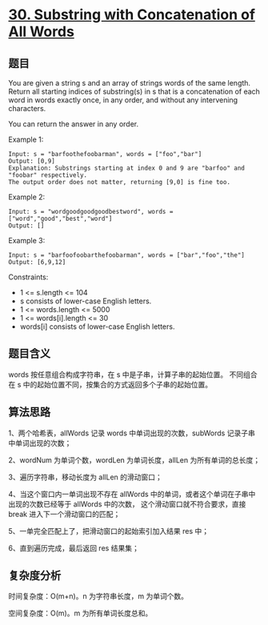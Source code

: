 # [30. Substring with Concatenation of All Words](https://leetcode.com/problems/substring-with-concatenation-of-all-words/)

## 题目

You are given a string s and an array of strings words of the same length. Return all starting indices of substring(s) in 
s that is a concatenation of each word in words exactly once, in any order, and without any intervening characters.

You can return the answer in any order.

Example 1:
```
Input: s = "barfoothefoobarman", words = ["foo","bar"]
Output: [0,9]
Explanation: Substrings starting at index 0 and 9 are "barfoo" and "foobar" respectively.
The output order does not matter, returning [9,0] is fine too.
```

Example 2:
```
Input: s = "wordgoodgoodgoodbestword", words = ["word","good","best","word"]
Output: []
```

Example 3:
```
Input: s = "barfoofoobarthefoobarman", words = ["bar","foo","the"]
Output: [6,9,12]
```

Constraints:
- 1 <= s.length <= 104
- s consists of lower-case English letters.
- 1 <= words.length <= 5000
- 1 <= words[i].length <= 30
- words[i] consists of lower-case English letters.

## 题目含义

words 按任意组合构成字符串，在 s 中是子串，计算子串的起始位置。
不同组合在 s 中的起始位置不同，按集合的方式返回多个子串的起始位置。

## 算法思路

1、两个哈希表，allWords 记录 words 中单词出现的次数，subWords 记录子串中单词出现的次数；

2、wordNum 为单词个数，wordLen 为单词长度，allLen 为所有单词的总长度；

3、遍历字符串，移动长度为 allLen 的滑动窗口；

4、当这个窗口内一单词出现不存在 allWords 中的单词，或者这个单词在子串中出现的次数已经等于 allWords 中的次数，
这个滑动窗口就不符合要求，直接 break 进入下一个滑动窗口的匹配；

5、一单完全匹配上了，把滑动窗口的起始索引加入结果 res 中；

6、直到遍历完成，最后返回 res 结果集；


## 复杂度分析

时间复杂度：O(m+n)。n 为字符串长度，m 为单词个数。

空间复杂度：O(m)。m 为所有单词长度总和。